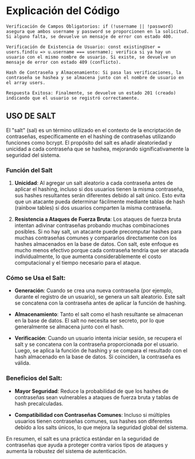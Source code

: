 # Explicación del Código

    Verificación de Campos Obligatorios: if (!username || !password) asegura que ambos username y password se proporcionen en la solicitud. Si alguno falta, se devuelve un mensaje de error con estado 400.

    Verificación de Existencia de Usuario: const existingUser = users.find(u => u.username === username); verifica si ya hay un usuario con el mismo nombre de usuario. Si existe, se devuelve un mensaje de error con estado 409 (conflicto).

    Hash de Contraseña y Almacenamiento: Si pasa las verificaciones, la contraseña se hashea y se almacena junto con el nombre de usuario en el array users.

    Respuesta Exitosa: Finalmente, se devuelve un estado 201 (creado) indicando que el usuario se registró correctamente.


## USO DE SALT

El "salt" (sal) es un término utilizado en el contexto de la encriptación de contraseñas, específicamente en el hashing de contraseñas utilizando funciones como bcrypt. El propósito del salt es añadir aleatoriedad y unicidad a cada contraseña que se hashea, mejorando significativamente la seguridad del sistema.

### Función del Salt

1. **Unicidad**: Al agregar un salt aleatorio a cada contraseña antes de aplicar el hashing, incluso si dos usuarios tienen la misma contraseña, sus hashes resultantes serán diferentes debido al salt único. Esto evita que un atacante pueda determinar fácilmente mediante tablas de hash (rainbow tables) si dos usuarios comparten la misma contraseña.

2. **Resistencia a Ataques de Fuerza Bruta**: Los ataques de fuerza bruta intentan adivinar contraseñas probando muchas combinaciones posibles. Si no hay salt, un atacante puede precomputar hashes para muchas contraseñas comunes y compararlos directamente con los hashes almacenados en la base de datos. Con salt, este enfoque es mucho menos efectivo porque cada contraseña tendría que ser atacada individualmente, lo que aumenta considerablemente el costo computacional y el tiempo necesario para el ataque.

### Cómo se Usa el Salt:

- **Generación**: Cuando se crea una nueva contraseña (por ejemplo, durante el registro de un usuario), se genera un salt aleatorio. Este salt se concatena con la contraseña antes de aplicar la función de hashing.

- **Almacenamiento**: Tanto el salt como el hash resultante se almacenan en la base de datos. El salt no necesita ser secreto, por lo que generalmente se almacena junto con el hash.

- **Verificación**: Cuando un usuario intenta iniciar sesión, se recupera el salt y se concatena con la contraseña proporcionada por el usuario. Luego, se aplica la función de hashing y se compara el resultado con el hash almacenado en la base de datos. Si coinciden, la contraseña es válida.

### Beneficios del Salt:

- **Mayor Seguridad**: Reduce la probabilidad de que los hashes de contraseñas sean vulnerables a ataques de fuerza bruta y tablas de hash precalculadas.
  
- **Compatibilidad con Contraseñas Comunes**: Incluso si múltiples usuarios tienen contraseñas comunes, sus hashes son diferentes debido a los salts únicos, lo que mejora la seguridad global del sistema.

En resumen, el salt es una práctica estándar en la seguridad de contraseñas que ayuda a proteger contra varios tipos de ataques y aumenta la robustez del sistema de autenticación.

